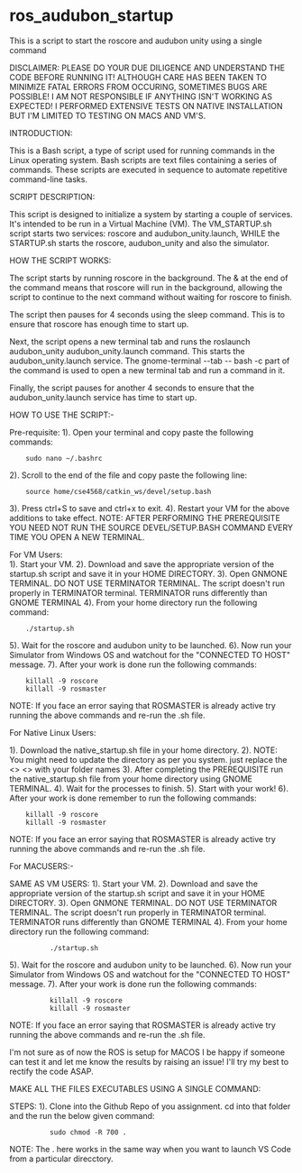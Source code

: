 # ros_audubon_startup
This is a script to start the roscore and audubon unity using a single command

DISCLAIMER: PLEASE DO YOUR DUE DILIGENCE AND UNDERSTAND THE CODE BEFORE RUNNING IT! ALTHOUGH CARE HAS BEEN TAKEN TO MINIMIZE FATAL ERRORS FROM OCCURING, SOMETIMES BUGS ARE POSSIBLE! I AM NOT RESPONSIBLE IF ANYTHING ISN'T WORKING AS EXPECTED! I PERFORMED EXTENSIVE TESTS ON NATIVE INSTALLATION BUT I'M LIMITED TO TESTING ON MACS AND VM'S.



INTRODUCTION:
  
  This is a Bash script, a type of script used for running commands in the Linux operating system. Bash scripts are text files containing a series of commands. These scripts are executed in sequence to automate repetitive command-line tasks.

SCRIPT DESCRIPTION:
  
  This script is designed to initialize a system by starting a couple of services. It's intended to be run in a Virtual Machine (VM). The VM_STARTUP.sh script starts two services: roscore and audubon_unity.launch, WHILE the STARTUP.sh starts the roscore, audubon_unity and also the simulator.

HOW THE SCRIPT WORKS:
  
  The script starts by running roscore in the background. The & at the end of the command means that roscore will run in the background, allowing the script to continue to the next command without waiting for roscore to finish.
    
  The script then pauses for 4 seconds using the sleep command. This is to ensure that roscore has enough time to start up.
    
  Next, the script opens a new terminal tab and runs the roslaunch audubon_unity audubon_unity.launch command. This starts the audubon_unity.launch service. The gnome-terminal --tab -- bash -c part of the command is used to open a new terminal tab and run a command in it.
    
  Finally, the script pauses for another 4 seconds to ensure that the audubon_unity.launch service has time to start up.

HOW TO USE THE SCRIPT:-
  
  Pre-requisite:
  1). Open your terminal and copy paste the following commands:
        
        sudo nano ~/.bashrc
    
  2). Scroll to the end of the file and copy paste the following line:
  
        source home/cse4568/catkin_ws/devel/setup.bash
  
  3). Press ctrl+S to save and ctrl+x to exit.
  4). Restart your VM for the above additions to take effect.
  NOTE: AFTER PERFORMING THE PREREQUISITE YOU NEED NOT RUN THE SOURCE DEVEL/SETUP.BASH COMMAND EVERY TIME YOU OPEN A NEW TERMINAL.


 For VM Users:    
  1). Start your VM.
  2). Download and save the appropriate version of the startup.sh script and save it in your HOME DIRECTORY.
  3). Open GNMONE TERMINAL. DO NOT USE TERMINATOR TERMINAL. The script doesn't run properly in TERMINATOR terminal. TERMINATOR runs differently than GNOME TERMINAL
  4). From  your home directory run the following command:
  
        ./startup.sh
  5). Wait for the roscore and audubon unity to be launched.
  6). Now run your Simulator from Windows OS and watchout for the "CONNECTED TO HOST" message.
  7). After your work is done run the following commands:

        killall -9 roscore
        killall -9 rosmaster
  NOTE: If you face an error saying that ROSMASTER is already active try running the above commands and re-run the .sh file.


For Native Linux Users:
        
  1). Download the native_startup.sh file in your home directory.
  2). NOTE: You might need to update the directory as per you system. just replace the <> <> with your folder names
  3). After completing the PREREQUISITE run the native_startup.sh file from your home directory using GNOME TERMINAL.
  4). Wait for the processes to finish.
  5). Start with your work!
  6). After your work is done remember to run the following commands:
  
        killall -9 roscore
        killall -9 rosmaster
  NOTE: If you face an error saying that ROSMASTER is already active try running the above commands and re-run the .sh file.


For MACUSERS:-
  
SAME AS VM USERS:
  1). Start your VM.
  2). Download and save the appropriate version of the startup.sh script and save it in your HOME DIRECTORY.
  3). Open GNMONE TERMINAL. DO NOT USE TERMINATOR TERMINAL. The script doesn't run properly in TERMINATOR terminal. TERMINATOR runs differently than GNOME TERMINAL
  4). From  your home directory run the following command:

              ./startup.sh
              
  5). Wait for the roscore and audubon unity to be launched.
  6). Now run your Simulator from Windows OS and watchout for the "CONNECTED TO HOST" message.
  7). After your work is done run the following commands:
              
              killall -9 roscore
              killall -9 rosmaster
   NOTE: If you face an error saying that ROSMASTER is already active try running the above commands and re-run the .sh file.

I'm not sure as of now the ROS is setup for MACOS I be happy if someone can test it and let me know the results by raising an issue! I'll try my best to rectify the code ASAP.

MAKE ALL THE FILES EXECUTABLES USING A SINGLE COMMAND:

STEPS:
    1). Clone into the Github Repo of you assignment. cd into that folder and the run the below given command:
    
              sudo chmod -R 700 .

NOTE: The . here works in the same way when you want to launch VS Code from a particular direcctory.
 
